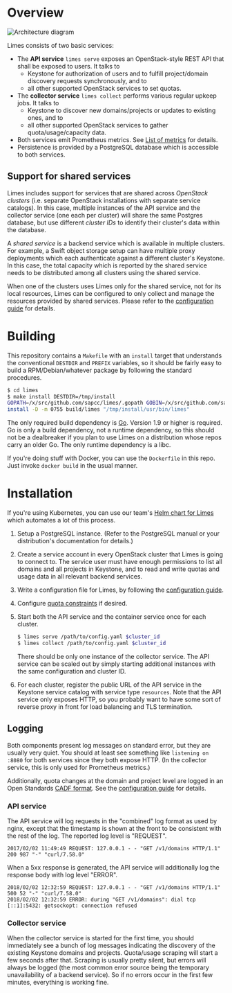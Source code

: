 # Overview

![Architecture diagram](./structure.png)

Limes consists of two basic services:

- The **API service** `limes serve` exposes an OpenStack-style REST API that shall be exposed to users. It talks to
  - Keystone for authorization of users and to fulfill project/domain discovery requests synchronously, and to
  - all other supported OpenStack services to set quotas.
- The **collector service** `limes collect` performs various regular upkeep jobs. It talks to
  - Keystone to discover new domains/projects or updates to existing ones, and to
  - all other supported OpenStack services to gather quota/usage/capacity data.
- Both services emit Prometheus metrics. See [List of metrics](./metrics.md) for details.
- Persistence is provided by a PostgreSQL database which is accessible to both services.

## Support for shared services

Limes includes support for services that are shared across *OpenStack clusters* (i.e. separate OpenStack installations
with separate service catalogs). In this case, multiple instances of the API service and the collector service (one each
per cluster) will share the same Postgres database, but use different *cluster IDs* to identify their cluster's data
within the database.

A *shared service* is a backend service which is available in multiple clusters. For example, a Swift object storage
setup can have multiple proxy deployments which each authenticate against a different cluster's Keystone. In this case,
the total capacity which is reported by the shared service needs to be distributed among all clusters using the shared
service.

When one of the clusters uses Limes only for the shared service, not for its local resources, Limes can be configured to
only collect and manage the resources provided by shared services. Please refer to the [configuration
guide](./config.md) for details.

# Building

This repository contains a `Makefile` with an `install` target that understands the conventional `DESTDIR` and `PREFIX`
variables, so it should be fairly easy to build a RPM/Debian/whatever package by following the standard procedures.

```bash
$ cd limes
$ make install DESTDIR=/tmp/install
GOPATH=/x/src/github.com/sapcc/limes/.gopath GOBIN=/x/src/github.com/sapcc/limes/build go install  -ldflags '-s -w' 'github.com/sapcc/limes'
install -D -m 0755 build/limes "/tmp/install/usr/bin/limes"
```

The only required build dependency is [Go][go]. Version 1.9 or higher is required. Go is only a build dependency, not a
runtime dependency, so this should not be a dealbreaker if you plan to use Limes on a distribution whose repos carry an
older Go. The only runtime dependency is a libc.

If you're doing stuff with Docker, you can use the `Dockerfile` in this repo. Just invoke `docker build` in the usual manner.

# Installation

If you're using Kubernetes, you can use our team's [Helm chart for Limes][chart] which automates a lot of this process.

1. Setup a PostgreSQL instance. (Refer to the PostgreSQL manual or your distribution's documentation for details.)

2. Create a service account in every OpenStack cluster that Limes is going to connect to. The service user must have
   enough permissions to list all domains and all projects in Keystone, and to read and write quotas and usage data in
   all relevant backend services.

3. Write a configuration file for Limes, by following the [configuration guide](./config.md).

4. Configure [quota constraints](./constraints.md) if desired.

5. Start both the API service and the container service once for each cluster.

   ```bash
   $ limes serve /path/to/config.yaml $cluster_id
   $ limes collect /path/to/config.yaml $cluster_id
   ```

   There should be only one instance of the collector service. The API service can be scaled out by simply starting
   additional instances with the same configuration and cluster ID.

6. For each cluster, register the public URL of the API service in the Keystone service catalog with service
   type `resources`. Note that the API service only exposes HTTP, so you probably want to have some sort of reverse
   proxy in front for load balancing and TLS termination.

## Logging

Both components present log messages on standard error, but they are usually very quiet. You should at least see something like `listening on :8080` for both services since they both expose HTTP. (In the collector service, this is only used for Prometheus metrics.)

Additionally, quota changes at the domain and project level are logged in an Open Standards [CADF format](https://www.dmtf.org/standards/cadf). See the [configuration guide](./config.md#audit-trail) for details.

### API service

The API service will log requests in the "combined" log format as used by nginx, except that the timestamp is shown at
the front to be consistent with the rest of the log. The reported log level is "REQUEST".

```
2017/02/02 11:49:49 REQUEST: 127.0.0.1 - - "GET /v1/domains HTTP/1.1" 200 987 "-" "curl/7.58.0"
```

When a 5xx response is generated, the API service will additionally log the response body with log level "ERROR".

```
2018/02/02 12:32:59 REQUEST: 127.0.0.1 - - "GET /v1/domains HTTP/1.1" 500 52 "-" "curl/7.58.0"
2018/02/02 12:32:59 ERROR: during "GET /v1/domains": dial tcp [::1]:5432: getsockopt: connection refused
```

### Collector service

When the collector service is started for the first time, you should immediately see a bunch of log messages indicating
the discovery of the existing Keystone domains and projects. Quota/usage scraping will start a few seconds after that.
Scraping is usually pretty silent, but errors will always be logged (the most common error source being the temporary
unavailability of a backend service). So if no errors occur in the first few minutes, everything is working fine.

[go]:       https://golang.org
[chart]:    https://github.com/sapcc/helm-charts/tree/master/openstack/limes
